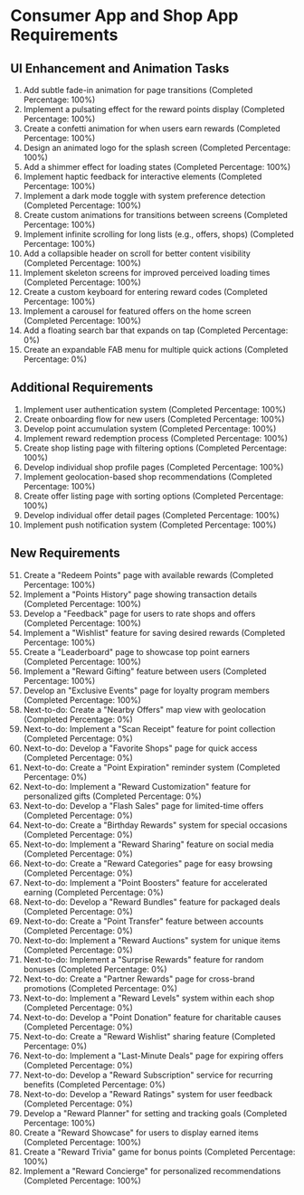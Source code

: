 # Consumer App and Shop App Requirements

## UI Enhancement and Animation Tasks

1. Add subtle fade-in animation for page transitions (Completed Percentage: 100%)
2. Implement a pulsating effect for the reward points display (Completed Percentage: 100%)
3. Create a confetti animation for when users earn rewards (Completed Percentage: 100%)
4. Design an animated logo for the splash screen (Completed Percentage: 100%)
5. Add a shimmer effect for loading states (Completed Percentage: 100%)
6. Implement haptic feedback for interactive elements (Completed Percentage: 100%)
7. Implement a dark mode toggle with system preference detection (Completed Percentage: 100%)
8. Create custom animations for transitions between screens (Completed Percentage: 100%)
9. Implement infinite scrolling for long lists (e.g., offers, shops) (Completed Percentage: 100%)
10. Add a collapsible header on scroll for better content visibility (Completed Percentage: 100%)
11. Implement skeleton screens for improved perceived loading times (Completed Percentage: 100%)
12. Create a custom keyboard for entering reward codes (Completed Percentage: 100%)
13. Implement a carousel for featured offers on the home screen (Completed Percentage: 100%)
14. Add a floating search bar that expands on tap (Completed Percentage: 0%)
15. Create an expandable FAB menu for multiple quick actions (Completed Percentage: 0%)

## Additional Requirements

1. Implement user authentication system (Completed Percentage: 100%)
2. Create onboarding flow for new users (Completed Percentage: 100%)
3. Develop point accumulation system (Completed Percentage: 100%)
4. Implement reward redemption process (Completed Percentage: 100%)
5. Create shop listing page with filtering options (Completed Percentage: 100%)
6. Develop individual shop profile pages (Completed Percentage: 100%)
7. Implement geolocation-based shop recommendations (Completed Percentage: 100%)
8. Create offer listing page with sorting options (Completed Percentage: 100%)
9. Develop individual offer detail pages (Completed Percentage: 100%)
10. Implement push notification system (Completed Percentage: 100%)

## New Requirements

51. Create a "Redeem Points" page with available rewards (Completed Percentage: 100%)
52. Implement a "Points History" page showing transaction details (Completed Percentage: 100%)
53. Develop a "Feedback" page for users to rate shops and offers (Completed Percentage: 100%)
54. Implement a "Wishlist" feature for saving desired rewards (Completed Percentage: 100%)
55. Create a "Leaderboard" page to showcase top point earners (Completed Percentage: 100%)
56. Implement a "Reward Gifting" feature between users (Completed Percentage: 100%)
57. Develop an "Exclusive Events" page for loyalty program members (Completed Percentage: 100%)
58. Next-to-do: Create a "Nearby Offers" map view with geolocation (Completed Percentage: 0%)
59. Next-to-do: Implement a "Scan Receipt" feature for point collection (Completed Percentage: 0%)
60. Next-to-do: Develop a "Favorite Shops" page for quick access (Completed Percentage: 0%)
61. Next-to-do: Create a "Point Expiration" reminder system (Completed Percentage: 0%)
62. Next-to-do: Implement a "Reward Customization" feature for personalized gifts (Completed Percentage: 0%)
63. Next-to-do: Develop a "Flash Sales" page for limited-time offers (Completed Percentage: 0%)
64. Next-to-do: Create a "Birthday Rewards" system for special occasions (Completed Percentage: 0%)
65. Next-to-do: Implement a "Reward Sharing" feature on social media (Completed Percentage: 0%)
66. Next-to-do: Create a "Reward Categories" page for easy browsing (Completed Percentage: 0%)
67. Next-to-do: Implement a "Point Boosters" feature for accelerated earning (Completed Percentage: 0%)
68. Next-to-do: Develop a "Reward Bundles" feature for packaged deals (Completed Percentage: 0%)
69. Next-to-do: Create a "Point Transfer" feature between accounts (Completed Percentage: 0%)
70. Next-to-do: Implement a "Reward Auctions" system for unique items (Completed Percentage: 0%)
71. Next-to-do: Implement a "Surprise Rewards" feature for random bonuses (Completed Percentage: 0%)
72. Next-to-do: Create a "Partner Rewards" page for cross-brand promotions (Completed Percentage: 0%)
73. Next-to-do: Implement a "Reward Levels" system within each shop (Completed Percentage: 0%)
74. Next-to-do: Develop a "Point Donation" feature for charitable causes (Completed Percentage: 0%)
75. Next-to-do: Create a "Reward Wishlist" sharing feature (Completed Percentage: 0%)
76. Next-to-do: Implement a "Last-Minute Deals" page for expiring offers (Completed Percentage: 0%)
77. Next-to-do: Develop a "Reward Subscription" service for recurring benefits (Completed Percentage: 0%)
78. Next-to-do: Develop a "Reward Ratings" system for user feedback (Completed Percentage: 0%)
86. Develop a "Reward Planner" for setting and tracking goals (Completed Percentage: 100%)
96. Create a "Reward Showcase" for users to display earned items (Completed Percentage: 100%)
99. Create a "Reward Trivia" game for bonus points (Completed Percentage: 100%)
100. Implement a "Reward Concierge" for personalized recommendations (Completed Percentage: 100%)

